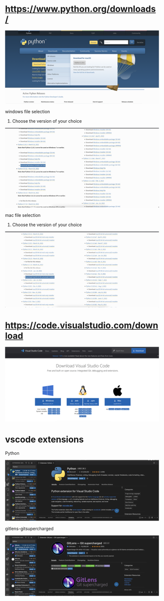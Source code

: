 # https://www.python.org/downloads/

![Alt text](downloads-page.png)

windows file selection

1. Choose the version of your choice

![Alt text](windows-installerfile.png)

mac file selection

1. Choose the version of your choice

![Alt text](mac-installerfile.png)

# https://code.visualstudio.com/download

![Alt text](vscode-downloads-page.png)


# vscode extensions

Python

![Alt text](python-extension.png)


gitlens-gitsupercharged

![Alt text](gitlens-extension.png)